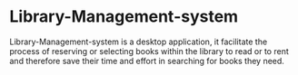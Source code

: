 # Library-Management-system
Library-Management-system is a desktop application, it facilitate the process of reserving or selecting books within the library to read or to rent and therefore save their time and effort in searching for books they need. 
